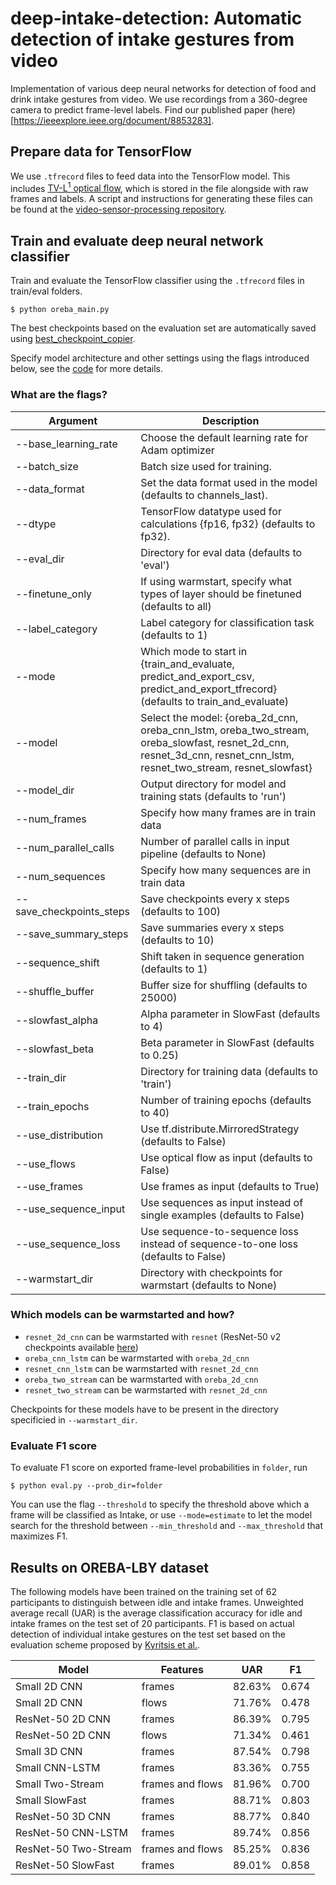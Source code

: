 # deep-intake-detection: Automatic detection of intake gestures from video

Implementation of various deep neural networks for detection of food and drink intake gestures from video.
We use recordings from a 360-degree camera to predict frame-level labels.
Find our published paper (here)[https://ieeexplore.ieee.org/document/8853283].

## Prepare data for TensorFlow

We use `.tfrecord` files to feed data into the TensorFlow model.
This includes [TV-L<sup>1</sup> optical flow](https://pequan.lip6.fr/~bereziat/cours/master/vision/papers/zach07.pdf), which is stored in the file alongside with raw frames and labels.
A script and instructions for generating these files can be found at the [video-sensor-processing repository](https://github.com/prouast/video-sensor-processing).

## Train and evaluate deep neural network classifier

Train and evaluate the TensorFlow classifier using the `.tfrecord` files in train/eval folders.

```
$ python oreba_main.py
```

The best checkpoints based on the evaluation set are automatically saved using [best_checkpoint_copier](https://github.com/bluecamel/best_checkpoint_copier).

Specify model architecture and other settings using the flags introduced below, see the [code](https://github.com/prouast/deep-intake-detection/blob/master/model/oreba_main.py#L21) for more details.

### What are the flags?

| Argument | Description |
| --- | --- |
| --base_learning_rate | Choose the default learning rate for Adam optimizer |
| --batch_size | Batch size used for training. |
| --data_format | Set the data format used in the model (defaults to channels_last). |
| --dtype | TensorFlow datatype used for calculations {fp16, fp32} (defaults to fp32). |
| --eval_dir | Directory for eval data (defaults to 'eval') |
| --finetune_only | If using warmstart, specify what types of layer should be finetuned (defaults to all) |
| --label_category | Label category for classification task (defaults to 1) |
| --mode | Which mode to start in {train_and_evaluate, predict_and_export_csv, predict_and_export_tfrecord} (defaults to train_and_evaluate) |
| --model | Select the model: {oreba_2d_cnn, oreba_cnn_lstm, oreba_two_stream, oreba_slowfast, resnet_2d_cnn, resnet_3d_cnn, resnet_cnn_lstm, resnet_two_stream, resnet_slowfast} |
| --model_dir | Output directory for model and training stats (defaults to 'run') |
| --num_frames | Specify how many frames are in train data |
| --num_parallel_calls | Number of parallel calls in input pipeline (defaults to None) |
| --num_sequences | Specify how many sequences are in train data |
| --save_checkpoints_steps | Save checkpoints every x steps (defaults to 100) |
| --save_summary_steps | Save summaries every x steps (defaults to 10) |
| --sequence_shift | Shift taken in sequence generation (defaults to 1) |
| --shuffle_buffer | Buffer size for shuffling (defaults to 25000) |
| --slowfast_alpha | Alpha parameter in SlowFast (defaults to 4) |
| --slowfast_beta | Beta parameter in SlowFast (defaults to 0.25) |
| --train_dir | Directory for training data (defaults to 'train') |
| --train_epochs | Number of training epochs (defaults to 40) |
| --use_distribution | Use tf.distribute.MirroredStrategy (defaults to False) |
| --use_flows | Use optical flow as input (defaults to False) |
| --use_frames | Use frames as input (defaults to True) |
| --use_sequence_input | Use sequences as input instead of single examples (defaults to False) |
| --use_sequence_loss | Use sequence-to-sequence loss instead of sequence-to-one loss (defaults to False) |
| --warmstart_dir | Directory with checkpoints for warmstart (defaults to None) |

### Which models can be warmstarted and how?

- `resnet_2d_cnn` can be warmstarted with `resnet` (ResNet-50 v2 checkpoints available [here](https://github.com/tensorflow/models/tree/master/official/resnet))
- `oreba_cnn_lstm` can be warmstarted with `oreba_2d_cnn`
- `resnet_cnn_lstm` can be warmstarted with `resnet_2d_cnn`
- `oreba_two_stream` can be warmstarted with `oreba_2d_cnn`
- `resnet_two_stream` can be warmstarted with `resnet_2d_cnn`

Checkpoints for these models have to be present in the directory specificied in `--warmstart_dir`.

### Evaluate F1 score

To evaluate F1 score on exported frame-level probabilities in `folder`, run

```
$ python eval.py --prob_dir=folder
```

You can use the flag `--threshold` to specify the threshold above which a frame will be classified as Intake, or use `--mode=estimate` to let the model search for the threshold between `--min_threshold` and `--max_threshold` that maximizes F1.

## Results on OREBA-LBY dataset

The following models have been trained on the training set of 62 participants to distinguish between idle and intake frames.
Unweighted average recall (UAR) is the average classification accuracy for idle and intake frames on the test set of 20 participants.
F1 is based on actual detection of individual intake gestures on the test set based on the evaluation scheme proposed by [Kyritsis et al.](https://ieeexplore.ieee.org/abstract/document/8606156).   

| Model | Features | UAR | F1 |
| --- | ---  | --- | --- |
| Small 2D CNN | frames | 82.63% | 0.674 |
| Small 2D CNN | flows | 71.76% | 0.478 |
| ResNet-50 2D CNN | frames | 86.39% | 0.795 |
| ResNet-50 2D CNN | flows | 71.34% | 0.461 |
| Small 3D CNN | frames | 87.54% | 0.798 |
| Small CNN-LSTM | frames | 83.36% | 0.755 |
| Small Two-Stream | frames and flows | 81.96% | 0.700 |
| Small SlowFast | frames | 88.71% | 0.803 |
| ResNet-50 3D CNN | frames | 88.77% | 0.840 |
| ResNet-50 CNN-LSTM | frames | 89.74% | 0.856 |
| ResNet-50 Two-Stream | frames and flows | 85.25% | 0.836 |
| ResNet-50 SlowFast | frames | 89.01% | 0.858 |
